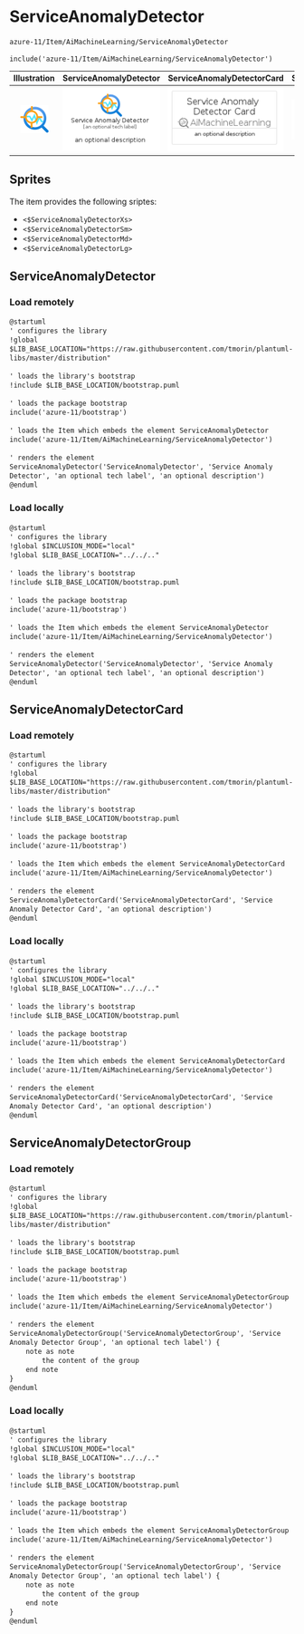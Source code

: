 # ServiceAnomalyDetector


```text
azure-11/Item/AiMachineLearning/ServiceAnomalyDetector
```

```text
include('azure-11/Item/AiMachineLearning/ServiceAnomalyDetector')
```



| Illustration | ServiceAnomalyDetector | ServiceAnomalyDetectorCard | ServiceAnomalyDetectorGroup |
| :---: | :---: | :---: | :---: |
| ![illustration for Illustration](../../../azure-11/Item/AiMachineLearning/ServiceAnomalyDetector.png) | ![illustration for ServiceAnomalyDetector](../../../azure-11/Item/AiMachineLearning/ServiceAnomalyDetector.Local.png) | ![illustration for ServiceAnomalyDetectorCard](../../../azure-11/Item/AiMachineLearning/ServiceAnomalyDetectorCard.Local.png) | ![illustration for ServiceAnomalyDetectorGroup](../../../azure-11/Item/AiMachineLearning/ServiceAnomalyDetectorGroup.Local.png) |



## Sprites
The item provides the following sriptes:

- `<$ServiceAnomalyDetectorXs>`
- `<$ServiceAnomalyDetectorSm>`
- `<$ServiceAnomalyDetectorMd>`
- `<$ServiceAnomalyDetectorLg>`





## ServiceAnomalyDetector

### Load remotely
```plantuml
@startuml
' configures the library
!global $LIB_BASE_LOCATION="https://raw.githubusercontent.com/tmorin/plantuml-libs/master/distribution"

' loads the library's bootstrap
!include $LIB_BASE_LOCATION/bootstrap.puml

' loads the package bootstrap
include('azure-11/bootstrap')

' loads the Item which embeds the element ServiceAnomalyDetector
include('azure-11/Item/AiMachineLearning/ServiceAnomalyDetector')

' renders the element
ServiceAnomalyDetector('ServiceAnomalyDetector', 'Service Anomaly Detector', 'an optional tech label', 'an optional description')
@enduml
```

### Load locally
```plantuml
@startuml
' configures the library
!global $INCLUSION_MODE="local"
!global $LIB_BASE_LOCATION="../../.."

' loads the library's bootstrap
!include $LIB_BASE_LOCATION/bootstrap.puml

' loads the package bootstrap
include('azure-11/bootstrap')

' loads the Item which embeds the element ServiceAnomalyDetector
include('azure-11/Item/AiMachineLearning/ServiceAnomalyDetector')

' renders the element
ServiceAnomalyDetector('ServiceAnomalyDetector', 'Service Anomaly Detector', 'an optional tech label', 'an optional description')
@enduml
```

## ServiceAnomalyDetectorCard

### Load remotely
```plantuml
@startuml
' configures the library
!global $LIB_BASE_LOCATION="https://raw.githubusercontent.com/tmorin/plantuml-libs/master/distribution"

' loads the library's bootstrap
!include $LIB_BASE_LOCATION/bootstrap.puml

' loads the package bootstrap
include('azure-11/bootstrap')

' loads the Item which embeds the element ServiceAnomalyDetectorCard
include('azure-11/Item/AiMachineLearning/ServiceAnomalyDetector')

' renders the element
ServiceAnomalyDetectorCard('ServiceAnomalyDetectorCard', 'Service Anomaly Detector Card', 'an optional description')
@enduml
```

### Load locally
```plantuml
@startuml
' configures the library
!global $INCLUSION_MODE="local"
!global $LIB_BASE_LOCATION="../../.."

' loads the library's bootstrap
!include $LIB_BASE_LOCATION/bootstrap.puml

' loads the package bootstrap
include('azure-11/bootstrap')

' loads the Item which embeds the element ServiceAnomalyDetectorCard
include('azure-11/Item/AiMachineLearning/ServiceAnomalyDetector')

' renders the element
ServiceAnomalyDetectorCard('ServiceAnomalyDetectorCard', 'Service Anomaly Detector Card', 'an optional description')
@enduml
```

## ServiceAnomalyDetectorGroup

### Load remotely
```plantuml
@startuml
' configures the library
!global $LIB_BASE_LOCATION="https://raw.githubusercontent.com/tmorin/plantuml-libs/master/distribution"

' loads the library's bootstrap
!include $LIB_BASE_LOCATION/bootstrap.puml

' loads the package bootstrap
include('azure-11/bootstrap')

' loads the Item which embeds the element ServiceAnomalyDetectorGroup
include('azure-11/Item/AiMachineLearning/ServiceAnomalyDetector')

' renders the element
ServiceAnomalyDetectorGroup('ServiceAnomalyDetectorGroup', 'Service Anomaly Detector Group', 'an optional tech label') {
    note as note
        the content of the group
    end note
}
@enduml
```

### Load locally
```plantuml
@startuml
' configures the library
!global $INCLUSION_MODE="local"
!global $LIB_BASE_LOCATION="../../.."

' loads the library's bootstrap
!include $LIB_BASE_LOCATION/bootstrap.puml

' loads the package bootstrap
include('azure-11/bootstrap')

' loads the Item which embeds the element ServiceAnomalyDetectorGroup
include('azure-11/Item/AiMachineLearning/ServiceAnomalyDetector')

' renders the element
ServiceAnomalyDetectorGroup('ServiceAnomalyDetectorGroup', 'Service Anomaly Detector Group', 'an optional tech label') {
    note as note
        the content of the group
    end note
}
@enduml
```

